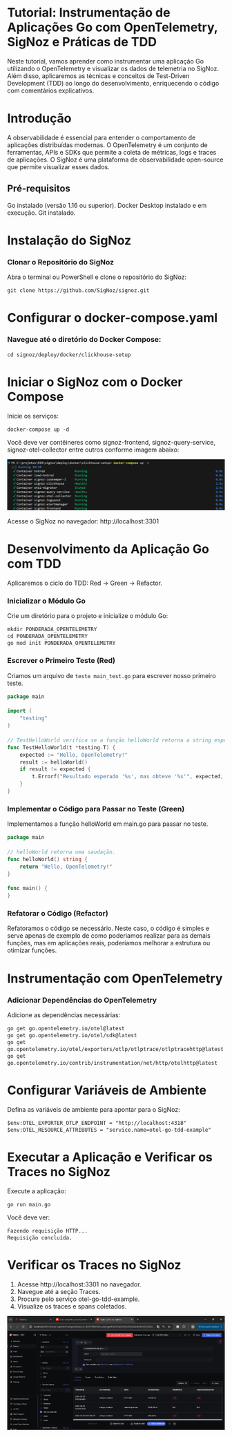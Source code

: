 # Tutorial: Instrumentação de Aplicações Go com OpenTelemetry, SigNoz e Práticas de TDD

Neste tutorial, vamos aprender como instrumentar uma aplicação Go utilizando o OpenTelemetry e visualizar os dados de telemetria no SigNoz. Além disso, aplicaremos as técnicas e conceitos de Test-Driven Development (TDD) ao longo do desenvolvimento, enriquecendo o código com comentários explicativos.

# Introdução
A observabilidade é essencial para entender o comportamento de aplicações distribuídas modernas. O OpenTelemetry é um conjunto de ferramentas, APIs e SDKs que permite a coleta de métricas, logs e traces de aplicações. O SigNoz é uma plataforma de observabilidade open-source que permite visualizar esses dados.

## Pré-requisitos
Go instalado (versão 1.16 ou superior).
Docker Desktop instalado e em execução.
Git instalado.

# Instalação do SigNoz
### Clonar o Repositório do SigNoz

Abra o terminal ou PowerShell e clone o repositório do SigNoz:

```
git clone https://github.com/SigNoz/signoz.git
```

# Configurar o docker-compose.yaml
### Navegue até o diretório do Docker Compose:

```
cd signoz/deploy/docker/clickhouse-setup
```

# Iniciar o SigNoz com o Docker Compose
Inicie os serviços:

```
docker-compose up -d
```

Você deve ver contêineres como signoz-frontend, signoz-query-service, signoz-otel-collector entre outros conforme imagem abaixo:

![alt text](image-1.png)

Acesse o SigNoz no navegador:
http://localhost:3301

# Desenvolvimento da Aplicação Go com TDD
Aplicaremos o ciclo do TDD: Red -> Green -> Refactor.

### Inicializar o Módulo Go
Crie um diretório para o projeto e inicialize o módulo Go:

```
mkdir PONDERADA_OPENTELEMETRY
cd PONDERADA_OPENTELEMETRY
go mod init PONDERADA_OPENTELEMETRY
```

### Escrever o Primeiro Teste (Red)
Criamos um arquivo de `teste main_test.go` para escrever nosso primeiro teste.

```go
package main

import (
    "testing"
)

// TestHelloWorld verifica se a função helloWorld retorna a string esperada.
func TestHelloWorld(t *testing.T) {
    expected := "Hello, OpenTelemetry!"
    result := helloWorld()
    if result != expected {
        t.Errorf("Resultado esperado '%s', mas obteve '%s'", expected, result)
    }
}
```

### Implementar o Código para Passar no Teste (Green)
Implementamos a função helloWorld em main.go para passar no teste.

```go
package main

// helloWorld retorna uma saudação.
func helloWorld() string {
    return "Hello, OpenTelemetry!"
}

func main() {
}
```

### Refatorar o Código (Refactor)
Refatoramos o código se necessário. Neste caso, o código é simples e serve apenas de exemplo de como poderiamos realizar para as demais funções, mas em aplicações reais, poderíamos melhorar a estrutura ou otimizar funções.

# Instrumentação com OpenTelemetry
### Adicionar Dependências do OpenTelemetry
Adicione as dependências necessárias:

```
go get go.opentelemetry.io/otel@latest
go get go.opentelemetry.io/otel/sdk@latest
go get go.opentelemetry.io/otel/exporters/otlp/otlptrace/otlptracehttp@latest
go get go.opentelemetry.io/contrib/instrumentation/net/http/otelhttp@latest
```

# Configurar Variáveis de Ambiente
Defina as variáveis de ambiente para apontar para o SigNoz:

```
$env:OTEL_EXPORTER_OTLP_ENDPOINT = "http://localhost:4318"
$env:OTEL_RESOURCE_ATTRIBUTES = "service.name=otel-go-tdd-example"
```

# Executar a Aplicação e Verificar os Traces no SigNoz
Execute a aplicação:

```
go run main.go
```

Você deve ver:

```
Fazendo requisição HTTP...
Requisição concluída.
```

# Verificar os Traces no SigNoz
1. Acesse http://localhost:3301 no navegador.
2. Navegue até a seção Traces.
3. Procure pelo serviço otel-go-tdd-example.
4. Visualize os traces e spans coletados.

![alt text](image.png)

